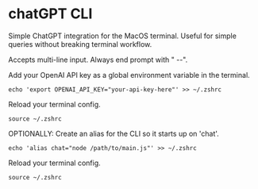 # chatGPT CLI

Simple ChatGPT integration for the MacOS terminal. Useful for simple queries without breaking terminal workflow.

Accepts multi-line input. Always end prompt with " --".

Add your OpenAI API key as a global environment variable in the terminal.

```
echo 'export OPENAI_API_KEY="your-api-key-here"' >> ~/.zshrc
```

Reload your terminal config.

```
source ~/.zshrc
```

OPTIONALLY: Create an alias for the CLI so it starts up on 'chat'.

```
echo 'alias chat="node /path/to/main.js"' >> ~/.zshrc
```

Reload your terminal config.

```
source ~/.zshrc
```
